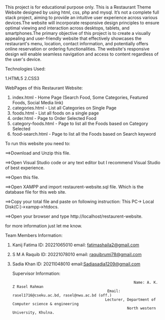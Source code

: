 This project is for educational purpose only. This is a Restaurant Theme Website designed by using html, css, php and mysql. It’s not a complete full stack project, aiming to provide an intuitive user experience across various devices.The website will incorporate responsive design principles to ensure optimal viewing and interaction across desktops, tablets, and smartphones.The primary objective of this project is to create a visually appealing and user-friendly website that effectively showcases the restaurant's menu, location, contact information, and potentially offers online reservation or ordering functionalities. The website's responsive design will enable seamless navigation and access to content regardless of the user's device.


Technologies Used:

1.HTML5
2.CSS3


WebPages of this Restaurant Website:

1. index.html - Home Page (Search Food, Some Categories, Featured Foods, Social Media link)
2. categories.html - List all Categories on Single Page
3. foods.html - List all foods on a single page
4. order.html - Page to Order Selected Food
5. category-foods.html - Page to list all the Foods based on Category Selected
6. food-search.html - Page to list all the Foods based on Search keyword



To run this website you need to:


==>Download and Unzip this file.

==>Open Visual Studio code or any text editor but I recommend Visual Studio of best experience.

==>Open this file.

==>Open XAMPP and import restaurent-website.sql file. Which is the database file for this web site.

==>Copy your total file and paste on following instruction: This PC-> Local Disk(C:)->xampp->htdocs.

==>Open your browser and type http://localhost/restaurent-website.



for more information just let me know.


Team Members Information:


1. Kanij Fatima 
   ID: 20221065010
   email: fatimashaila2@gmail.com

2. S M A Raquib 
   ID: 20221078010
   email: raquibrumi78@gmail.com

3. Sadia Khan
   ID: 20211048010
   email:Sadiasadia1209@gmail.com



   Supervisor Information:
                                                               
                                                              Name: A. K. Z Rasel Rahman
                                                  Email: rasel1716@cseku.ac.bd, rasel@nwu.ac.bd (off.)
                                                 Lecturer, Department of Computer science & engineering 
                                                           North western University, Khulna.
